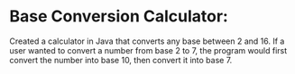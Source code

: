# Base Conversion Calculator:
Created a calculator in Java that converts any base between 2 and 16. If a user wanted to convert a number from base 2 to 7, the program would first convert the number into base 10, then convert it into base 7.
